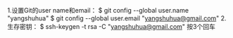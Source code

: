 1.设置Git的user name和email：
$ git config --global user.name "yangshuhua"
$ git config --global user.email "yangshuhua@gmail.com"
2.生存密钥：
$ ssh-keygen -t rsa -C "yangshuhua@gmail.com"
按3个回车
